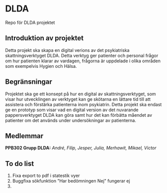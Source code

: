 # DLDA

Repo för DLDA projektet

## Introduktion av projektet

Detta projekt ska skapa en digital verions av det psykiatriska skattningsverktyget DLDA.
Detta verktyg ger patienter och personal frågor om hur patienten klarar av vardagen, frågorna är uppdelade i olika områden som exempelvis Hygien och Hälsa.

## Begränsningar

Projektet ska ge ett konsept på hur en digital av skattningsverktyget, som visar hur utvecklingen av verktyget kan ge skötarna en lättare tid till att assistera och förstärka patienterna inom psykiatrin.
Detta projekt ska endast ge en prototyp som visar vad en digital version av det nuvarande pappersverktyget DLDA kan göra samt hur det kan förbätta måendet av patienter om det används under undersökningar av patienterna.

## Medlemmar

**PPB302 Grupp DLDA:** _André, Filip, Jesper, Julia, Merhawit, Mikael, Victor_

## To do list

1. Fixa export to pdf i statestik vyer
2. Buggfixa sökfunktion "Har bedömningen Nej" fungerar ej
3.

